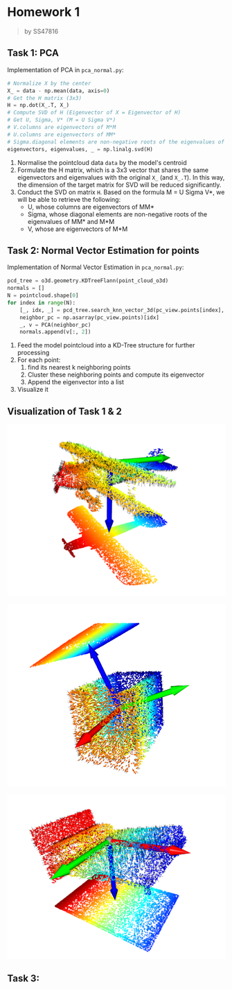 # Homework 1

> by SS47816



## Task 1: PCA

Implementation of PCA in `pca_normal.py`:
```python
# Normalize X by the center
X_ = data - np.mean(data, axis=0)
# Get the H matrix (3x3)
H = np.dot(X_.T, X_)
# Compute SVD of H (Eigenvector of X = Eigenvector of H)
# Get U, Sigma, V* (M = U Sigma V*)
# V.columns are eigenvectors of M*M
# U.columns are eigenvectors of MM*
# Sigma.diagonal elements are non-negative roots of the eigenvalues of MM* and M*M
eigenvectors, eigenvalues, _ = np.linalg.svd(H)
```

1. Normalise the pointcloud data `data` by the model's centroid
2. Formulate the H matrix, which is a 3x3 vector that shares the same eigenvectors and eigenvalues with the original `X_` (and `X_.T`). In this way, the dimension of the target matrix for SVD will be reduced significantly.
3. Conduct the SVD on matrix `H`. Based on the formula M = U Sigma V*, we will be able to retrieve the following:
    * U, whose columns are eigenvectors of MM*
    * Sigma, whose diagonal elements are non-negative roots of the eigenvalues of MM* and M*M
    * V, whose are eigenvectors of M*M



## Task 2: Normal Vector Estimation for points

Implementation of Normal Vector Estimation in `pca_normal.py`:
```python
pcd_tree = o3d.geometry.KDTreeFlann(point_cloud_o3d)
normals = []
N = pointcloud.shape[0]
for index in range(N):
    [_, idx, _] = pcd_tree.search_knn_vector_3d(pc_view.points[index], 21)
    neighbor_pc = np.asarray(pc_view.points)[idx]
    _, v = PCA(neighbor_pc)
    normals.append(v[:, 2])
```

1. Feed the model pointcloud into a KD-Tree structure for further processing
2. For each point:
   1. find its nearest k neighboring points
   2. Cluster these neighboring points and compute its eigenvector
   3. Append the eigenvector into a list
3. Visualize it

## Visualization of Task 1 & 2

![hw1-airplane-01](pics/hw1-airplane-01.png)

![hw1-box-01](pics/hw1-box-01.png)

![hw1-bed-01](pics/hw1-bed-01.png)

## Task 3: 